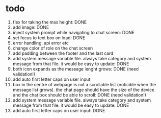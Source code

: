 # todo

1. flex for taking the max height: DONE
2. add image: DONE
3. inject system prompt while navigating to chat screen: DONE
4. set focus to text box on load: DONE
5. error handling, api error etc
6. change color of role on the chat screen
7. add padding between the footer and the last card
8. add system message variable file. always take category and system message from that file. it would be easy to update: DONE
9. both icon expands as the message lenght grows: DONE (need validation!)
10. add auto first letter caps on user input
11. box in the centre of webpage is not a scrollable list (noticible when the message list grows). the chat page should have the size of the device. and the chat box should be able to scroll: DONE (need validation!)
12. add system message variable file. always take category and system message from that file. it would be easy to update: DONE
13. add auto first letter caps on user input: DONE